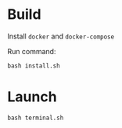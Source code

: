 # Build

Install `docker` and `docker-compose`

Run command:

`bash install.sh`

# Launch

`bash terminal.sh`
